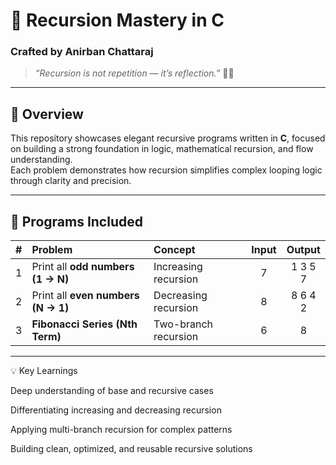 # 🔁 Recursion Mastery in C  
### Crafted by **Anirban Chattaraj**

> _“Recursion is not repetition — it’s reflection.”_ 🧘‍♂️  

---

## 🧠 Overview
This repository showcases elegant recursive programs written in **C**, focused on building a strong foundation in logic, mathematical recursion, and flow understanding.  
Each problem demonstrates how recursion simplifies complex looping logic through clarity and precision.

---

## 🚀 Programs Included

| # | Problem | Concept | Input | Output |
|:-:|:----------------------------------|:----------------------|:--------:|:----------:|
| 1 | Print all **odd numbers (1 → N)** | Increasing recursion | 7 | 1 3 5 7 |
| 2 | Print all **even numbers (N → 1)** | Decreasing recursion | 8 | 8 6 4 2 |
| 3 | **Fibonacci Series (Nth Term)** | Two-branch recursion | 6 | 8 |

---
💡 Key Learnings

Deep understanding of base and recursive cases

Differentiating increasing and decreasing recursion

Applying multi-branch recursion for complex patterns

Building clean, optimized, and reusable recursive solutions
